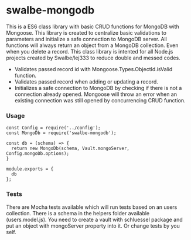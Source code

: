 # swalbe-mongodb

This is a ES6 class library with basic CRUD functions for MongoDB with Mongoose. This library is created to centralize basic validations to parameters and initialize a safe connection to MongoDB server. All functions will always return an object from a MongoDB collection. Even when you delete a record. This class library is intented for all Node.js projects created by Swalbe/lej333 to reduce double and messed codes.

- Validates passed record id with Mongoose.Types.ObjectId.isValid function.
- Validates passed record when adding or updating a record.
- Initializes a safe connection to MongoDB by checking if there is not a connection already opened. Mongoose will throw an error when an existing connection was still opened by concurrencing CRUD function.

### Usage
```const Vault = require('schluessel');
const Config = require('../config');
const MongoDb = require('swalbe-mongodb');

const db = (schema) => {
  return new MongoDb(schema, Vault.mongoServer, Config.mongoDb.options);
}

module.exports = {
  db
};
```

### Tests
There are Mocha tests available which will run tests based on an users collection. There is a schema in the helpers folder available (users.model.js). You need to create a vault with schluessel package and put an object with mongoServer property into it. Or change tests by you self.
